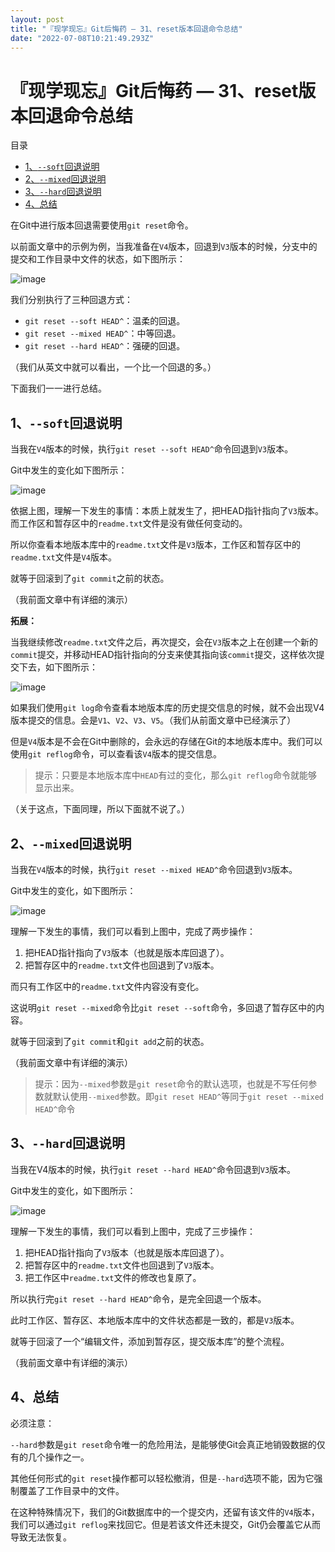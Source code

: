 ```yaml
---
layout: post
title: "『现学现忘』Git后悔药 — 31、reset版本回退命令总结"
date: "2022-07-08T10:21:49.293Z"
---
```

『现学现忘』Git后悔药 — 31、reset版本回退命令总结
===============================

目录

*   [1、`--soft`回退说明](#1--soft回退说明)
*   [2、`--mixed`回退说明](#2--mixed回退说明)
*   [3、`--hard`回退说明](#3--hard回退说明)
*   [4、总结](#4总结)

在Git中进行版本回退需要使用`git reset`命令。

以前面文章中的示例为例，当我准备在`V4`版本，回退到`V3`版本的时候，分支中的提交和工作目录中文件的状态，如下图所示：

![image](https://img2022.cnblogs.com/blog/909968/202207/909968-20220708105554474-863708046.png)

我们分别执行了三种回退方式：

*   `git reset --soft HEAD^`：温柔的回退。
*   `git reset --mixed HEAD^`：中等回退。
*   `git reset --hard HEAD^`：强硬的回退。

（我们从英文中就可以看出，一个比一个回退的多。）

下面我们一一进行总结。

1、`--soft`回退说明
--------------

当我在`V4`版本的时候，执行`git reset --soft HEAD^`命令回退到`V3`版本。

Git中发生的变化如下图所示：

![image](https://img2022.cnblogs.com/blog/909968/202207/909968-20220708105617030-1212178725.png)

依据上图，理解一下发生的事情：本质上就发生了，把HEAD指针指向了`V3`版本。而工作区和暂存区中的`readme.txt`文件是没有做任何变动的。

所以你查看本地版本库中的`readme.txt`文件是`V3`版本，工作区和暂存区中的`readme.txt`文件是`V4`版本。

就等于回滚到了`git commit`之前的状态。

（我前面文章中有详细的演示）

**拓展：**

当我继续修改`readme.txt`文件之后，再次提交，会在`V3`版本之上在创建一个新的`commit`提交，并移动HEAD指针指向的分支来使其指向该`commit`提交，这样依次提交下去，如下图所示：

![image](https://img2022.cnblogs.com/blog/909968/202207/909968-20220708105640312-2017103422.png)

如果我们使用`git log`命令查看本地版本库的历史提交信息的时候，就不会出现V4版本提交的信息。会是`V1`、`V2`、`V3`、`V5`。（我们从前面文章中已经演示了）

但是`V4`版本是不会在Git中删除的，会永远的存储在Git的本地版本库中。我们可以使用`git reflog`命令，可以查看该`V4`版本的提交信息。

> 提示：只要是本地版本库中`HEAD`有过的变化，那么`git reflog`命令就能够显示出来。

（关于这点，下面同理，所以下面就不说了。）

2、`--mixed`回退说明
---------------

当我在`V4`版本的时候，执行`git reset --mixed HEAD^`命令回退到`V3`版本。

Git中发生的变化，如下图所示：

![image](https://img2022.cnblogs.com/blog/909968/202207/909968-20220708105705459-673885852.png)

理解一下发生的事情，我们可以看到上图中，完成了两步操作：

1.  把HEAD指针指向了`V3`版本（也就是版本库回退了）。
2.  把暂存区中的`readme.txt`文件也回退到了`V3`版本。

而只有工作区中的`readme.txt`文件内容没有变化。

这说明`git reset --mixed`命令比`git reset --soft`命令，多回退了暂存区中的内容。

就等于回滚到了`git commit`和`git add`之前的状态。

（我前面文章中有详细的演示）

> 提示：因为`--mixed`参数是`git reset`命令的默认选项，也就是不写任何参数就默认使用`--mixed`参数。即`git reset HEAD^`等同于`git reset --mixed HEAD^`命令

3、`--hard`回退说明
--------------

当我在V4版本的时候，执行`git reset --hard HEAD^`命令回退到`V3`版本。

Git中发生的变化，如下图所示：

![image](https://img2022.cnblogs.com/blog/909968/202207/909968-20220708105724375-933941850.png)

理解一下发生的事情，我们可以看到上图中，完成了三步操作：

1.  把HEAD指针指向了`V3`版本（也就是版本库回退了）。
2.  把暂存区中的`readme.txt`文件也回退到了`V3`版本。
3.  把工作区中`readme.txt`文件的修改也复原了。

所以执行完`git reset --hard HEAD^`命令，是完全回退一个版本。

此时工作区、暂存区、本地版本库中的文件状态都是一致的，都是`V3`版本。

就等于回滚了一个“编辑文件，添加到暂存区，提交版本库”的整个流程。

（我前面文章中有详细的演示）

4、总结
----

必须注意：

`--hard`参数是`git reset`命令唯一的危险用法，是能够使Git会真正地销毁数据的仅有的几个操作之一。

其他任何形式的`git reset`操作都可以轻松撤消，但是`--hard`选项不能，因为它强制覆盖了工作目录中的文件。

在这种特殊情况下，我们的Git数据库中的一个提交内，还留有该文件的`V4`版本，我们可以通过`git reflog`来找回它。但是若该文件还未提交，Git仍会覆盖它从而导致无法恢复。